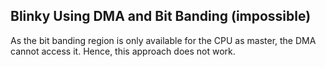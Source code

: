 ## Blinky Using DMA and Bit Banding (impossible)

As the bit banding region is only available for the CPU as master, the DMA cannot access it. Hence, this approach does not work.
